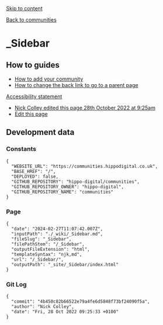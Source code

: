 [Skip to content](#content)

[](/)

[Back to communities](/)

# \_Sidebar

## How to guides

* [How to add your community](/How-to-add-your-community/)
* [How to change the back link to go to a parent page](/How-to-change-the-back-link-to-go-to-a-parent-page/)

[Accessibility statement](/Accessibility/)

* [Nick Colley edited this page 28th October 2022 at 9:25am](https://github.com/hippo-digital/communities/wiki/_Sidebar/_compare/4b450c82b66522e79a4fe6d5848f73bf24090f5a?diff=unified)
* [Edit this page](https://github.com/hippo-digital/communities/wiki/_Sidebar/_edit)

## Development data

### Constants

```
{
  "WEBSITE_URL": "https://communities.hippodigital.co.uk",
  "BASE_HREF": "/",
  "DEPLOYED": false,
  "GITHUB_REPOSITORY": "hippo-digital/communities",
  "GITHUB_REPOSITORY_OWNER": "hippo-digital",
  "GITHUB_REPOSITORY_NAME": "communities"
}
```

### Page

```
{
  "date": "2024-02-27T11:07:42.007Z",
  "inputPath": "./_wiki/_Sidebar.md",
  "fileSlug": "_Sidebar",
  "filePathStem": "/_Sidebar",
  "outputFileExtension": "html",
  "templateSyntax": "njk,md",
  "url": "/_Sidebar/",
  "outputPath": "_site/_Sidebar/index.html"
}
```

### Git Log

```
{
  "commit": "4b450c82b66522e79a4fe6d5848f73bf24090f5a",
  "author": "Nick Colley",
  "date": "Fri, 28 Oct 2022 09:25:33 +0100"
}
```
